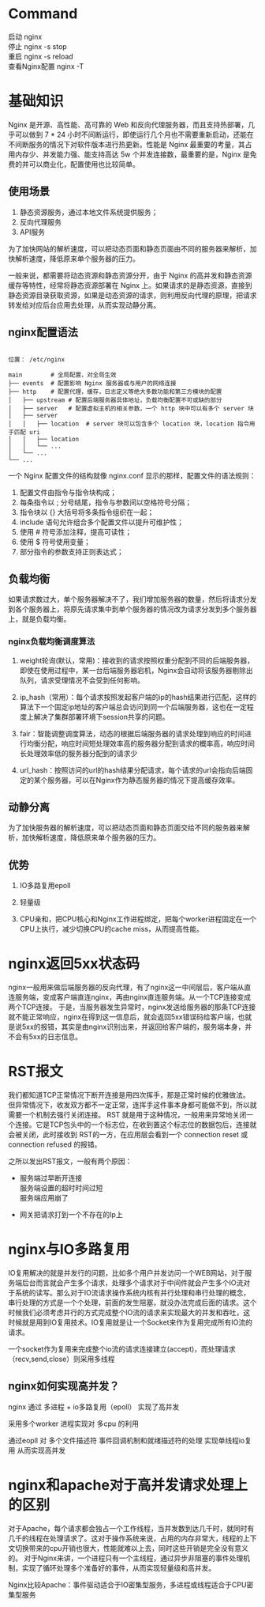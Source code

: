 # Command

启动  nginx  
停止  nginx -s stop  
重启  nginx -s reload  
查看Nginx配置  nginx -T  





# 基础知识

Nginx 是开源、高性能、高可靠的 Web 和反向代理服务器，而且支持热部署，几乎可以做到 7 * 24 小时不间断运行，即使运行几个月也不需要重新启动，还能在不间断服务的情况下对软件版本进行热更新。性能是 Nginx 最重要的考量，其占用内存少、并发能力强、能支持高达 5w 个并发连接数，最重要的是，Nginx 是免费的并可以商业化，配置使用也比较简单。


## 使用场景

1. 静态资源服务，通过本地文件系统提供服务；
2. 反向代理服务
3. API服务

为了加快网站的解析速度，可以把动态页面和静态页面由不同的服务器来解析，加快解析速度，降低原来单个服务器的压力。

一般来说，都需要将动态资源和静态资源分开，由于 Nginx 的高并发和静态资源缓存等特性，经常将静态资源部署在 Nginx 上。如果请求的是静态资源，直接到静态资源目录获取资源，如果是动态资源的请求，则利用反向代理的原理，把请求转发给对应后台应用去处理，从而实现动静分离。


## nginx配置语法

```

位置： /etc/nginx

main        # 全局配置，对全局生效
├── events  # 配置影响 Nginx 服务器或与用户的网络连接
├── http    # 配置代理，缓存，日志定义等绝大多数功能和第三方模块的配置
│   ├── upstream # 配置后端服务器具体地址，负载均衡配置不可或缺的部分
│   ├── server   # 配置虚拟主机的相关参数，一个 http 块中可以有多个 server 块
│   ├── server
│   │   ├── location  # server 块可以包含多个 location 块，location 指令用于匹配 uri
│   │   ├── location
│   │   └── ...
│   └── ...
└── ...

```

一个 Nginx 配置文件的结构就像 nginx.conf 显示的那样，配置文件的语法规则：

1. 配置文件由指令与指令块构成；  
2. 每条指令以 ; 分号结尾，指令与参数间以空格符号分隔；  
3. 指令块以 {} 大括号将多条指令组织在一起；  
4. include 语句允许组合多个配置文件以提升可维护性；  
5. 使用 # 符号添加注释，提高可读性；  
6. 使用 $ 符号使用变量；  
7. 部分指令的参数支持正则表达式；  


## 负载均衡 

如果请求数过大，单个服务器解决不了，我们增加服务器的数量，然后将请求分发到各个服务器上，将原先请求集中到单个服务器的情况改为请求分发到多个服务器上，就是负载均衡。


### nginx负载均衡调度算法

1. weight轮询(默认，常用)：接收到的请求按照权重分配到不同的后端服务器，即使在使用过程中，某一台后端服务器宕机，Nginx会自动将该服务器剔除出队列，请求受理情况不会受到任何影响。  

2. ip_hash（常用）：每个请求按照发起客户端的ip的hash结果进行匹配，这样的算法下一个固定ip地址的客户端总会访问到同一个后端服务器，这也在一定程度上解决了集群部署环境下session共享的问题。

3. fair：智能调整调度算法，动态的根据后端服务器的请求处理到响应的时间进行均衡分配，响应时间短处理效率高的服务器分配到请求的概率高，响应时间长处理效率低的服务器分配到的请求少

4. url_hash：按照访问的url的hash结果分配请求，每个请求的url会指向后端固定的某个服务器，可以在Nginx作为静态服务器的情况下提高缓存效率。


## 动静分离

为了加快服务器的解析速度，可以把动态页面和静态页面交给不同的服务器来解析，加快解析速度，降低原来单个服务器的压力。

## 优势

1. IO多路复用epoll

2. 轻量级  

3. CPU亲和，把CPU核心和Nginx工作进程绑定，把每个worker进程固定在一个CPU上执行，减少切换CPU的cache miss，从而提高性能。


# nginx返回5xx状态码

nginx一般用来做后端服务器的反向代理，有了nginx这一中间层后，客户端从直连服务端，变成客户端直连nginx，再由nginx直连服务端。从一个TCP连接变成两个TCP连接。
于是，当服务器发生异常时，nginx发送给服务器的那条TCP连接就不能正常响应，nginx在得到这一信息后，就会返回5xx错误码给客户端，也就是说5xx的报错，其实是由nginx识别出来，并返回给客户端的，服务端本身，并不会有5xx的日志信息。


# RST报文  

我们都知道TCP正常情况下断开连接是用四次挥手，那是正常时候的优雅做法。
但异常情况下，收发双方都不一定正常，连挥手这件事本身都可能做不到，所以就需要一个机制去强行关闭连接。
RST 就是用于这种情况，一般用来异常地关闭一个连接。它是TCP包头中的一个标志位，在收到置这个标志位的数据包后，连接就会被关闭，此时接收到 RST的一方，在应用层会看到一个 connection reset 或  connection refused 的报错。

之所以发出RST报文，一般有两个原因：  

- 服务端过早断开连接  
	服务端设置的超时时间过短  
	服务端应用崩了  

- 网关把请求打到一个不存在的Ip上


# nginx与IO多路复用

IO复用解决的就是并发行的问题，比如多个用户并发访问一个WEB网站，对于服务端后台而言就会产生多个请求，处理多个请求对于中间件就会产生多个IO流对于系统的读写。那么对于IO流请求操作系统内核有并行处理和串行处理的概念，串行处理的方式是一个个处理，前面的发生阻塞，就没办法完成后面的请求。这个时候我们必须考虑并行的方式完成整个IO流的请求来实现最大的并发和吞吐，这时候就是用到IO复用技术。IO复用就是让一个Socket来作为复用完成所有IO流的请求。

一个socket作为复用来完成整个io流的请求连接建立(accept)，而处理请求（recv,send,close）则采用多线程



## nginx如何实现高并发？

nginx 通过 多进程 + io多路复用（epoll） 实现了高并发

采用多个worker 进程实现对 多cpu 的利用

通过eopll 对 多个文件描述符 事件回调机制和就绪描述符的处理 实现单线程io复用 从而实现高并发



	
# nginx和apache对于高并发请求处理上的区别

对于Apache，每个请求都会独占一个工作线程，当并发数到达几千时，就同时有几千的线程在处理请求了。这对于操作系统来说，占用的内存非常大，线程的上下文切换带来的cpu开销也很大，性能就难以上去，同时这些开销是完全没有意义的。
对于Nginx来讲，一个进程只有一个主线程，通过异步非阻塞的事件处理机制，实现了循环处理多个准备好的事件，从而实现轻量级和高并发。

Nginx比较Apache：事件驱动适合于IO密集型服务，多进程或线程适合于CPU密集型服务





